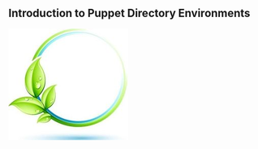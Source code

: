 ## Introduction to Puppet Directory Environments

[![Directory Environments](images/environment_logo.jpg)](https://docs.puppetlabs.com/puppet/latest/reference/environments.html)

